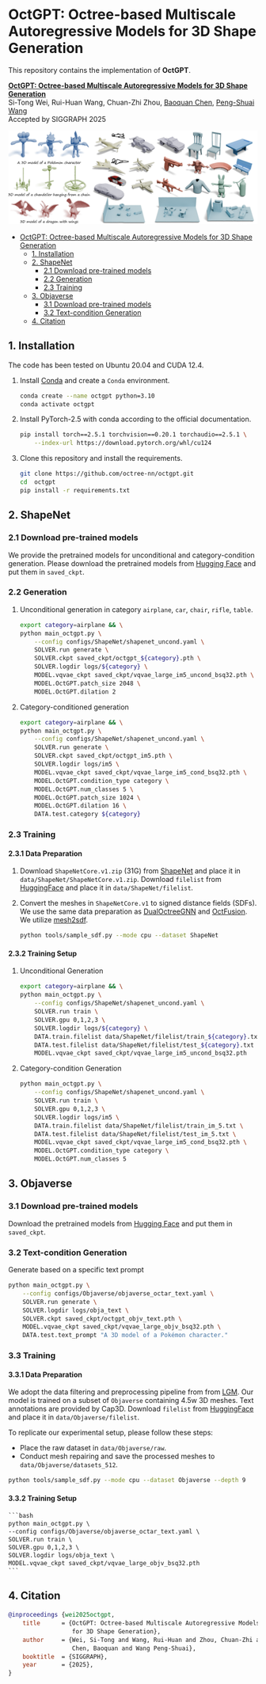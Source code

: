 # OctGPT: Octree-based Multiscale Autoregressive Models for 3D Shape Generation

This repository contains the implementation of **OctGPT**.


**[OctGPT: Octree-based Multiscale Autoregressive Models for 3D Shape Generation](https://arxiv.org/abs/2504.09975)**<br/>
Si-Tong Wei, Rui-Huan Wang, Chuan-Zhi Zhou, [Baoquan Chen](https://baoquanchen.info/), [Peng-Shuai Wang](https://wang-ps.github.io/)<br/>
Accepted by SIGGRAPH 2025

![teaser](assets/teaser.png)


- [OctGPT: Octree-based Multiscale Autoregressive Models for 3D Shape Generation](#octgpt-octree-based-multiscale-autoregressive-models-for-3d-shape-generation)
  - [1. Installation](#1-installation)
  - [2. ShapeNet](#2-shapenet)
    - [2.1 Download pre-trained models](#21-download-pre-trained-models)
    - [2.2 Generation](#22-generation)
    - [2.3 Training](#23-training)
  - [3. Objaverse](#3-objaverse)
    - [3.1 Download pre-trained models](#31-download-pre-trained-models)
    - [3.2 Text-condition Generation](#32-text-condition-generation)
  - [4. Citation](#4-citation)


## 1. Installation

The code has been tested on Ubuntu 20.04 and CUDA 12.4.


1. Install [Conda](https://www.anaconda.com/) and create a `Conda` environment.

    ```bash
    conda create --name octgpt python=3.10
    conda activate octgpt
    ```

2. Install PyTorch-2.5 with conda according to the official documentation.

    ```bash
    pip install torch==2.5.1 torchvision==0.20.1 torchaudio==2.5.1 \
        --index-url https://download.pytorch.org/whl/cu124
    ```

3. Clone this repository and install the requirements.

    ```bash
    git clone https://github.com/octree-nn/octgpt.git
    cd  octgpt
    pip install -r requirements.txt
    ```

## 2. ShapeNet

### 2.1 Download pre-trained models
We provide the pretrained models for unconditional and category-condition generation. Please download the pretrained models from [Hugging Face](https://huggingface.co/wst2001/OctGPT) and put them in `saved_ckpt`.

### 2.2 Generation
1. Unconditional generation in category `airplane`, `car`, `chair`, `rifle`, `table`.
    ```bash
    export category=airplane && \
    python main_octgpt.py \
        --config configs/ShapeNet/shapenet_uncond.yaml \
        SOLVER.run generate \
        SOLVER.ckpt saved_ckpt/octgpt_${category}.pth \
        SOLVER.logdir logs/${category} \
        MODEL.vqvae_ckpt saved_ckpt/vqvae_large_im5_uncond_bsq32.pth \
        MODEL.OctGPT.patch_size 2048 \
        MODEL.OctGPT.dilation 2
    ```

2. Category-conditioned generation
    ```bash
    export category=airplane && \
    python main_octgpt.py \
        --config configs/ShapeNet/shapenet_uncond.yaml \
        SOLVER.run generate \
        SOLVER.ckpt saved_ckpt/octgpt_im5.pth \
        SOLVER.logdir logs/im5 \
        MODEL.vqvae_ckpt saved_ckpt/vqvae_large_im5_cond_bsq32.pth \
        MODEL.OctGPT.condition_type category \
        MODEL.OctGPT.num_classes 5 \
        MODEL.OctGPT.patch_size 1024 \
        MODEL.OctGPT.dilation 16 \
        DATA.test.category ${category}
    ```

### 2.3 Training
#### 2.3.1 Data Preparation

1. Download `ShapeNetCore.v1.zip` (31G) from [ShapeNet](https://shapenet.org/) and place it in `data/ShapeNet/ShapeNetCore.v1.zip`. Download `filelist` from [HuggingFace](https://huggingface.co/wst2001/OctGPT) and place it in `data/ShapeNet/filelist`.

2. Convert the meshes in `ShapeNetCore.v1` to signed distance fields (SDFs).
We use the same data preparation as [DualOctreeGNN](https://github.com/microsoft/DualOctreeGNN.git) and [OctFusion](https://github.com/octree-nn/octfusion). We utilize [mesh2sdf](https://github.com/wang-ps/mesh2sdf).
    ```bash
    python tools/sample_sdf.py --mode cpu --dataset ShapeNet
    ```
 <!-- and [cumesh2sdf](https://github.com/eliphatfs/cumesh2sdf). Note that cumesh2sdf is much faster but has some errors when the sampling points are far from surface. -->

#### 2.3.2 Training Setup

1. Unconditional Generation
    ```bash
    export category=airplane && \
    python main_octgpt.py \
        --config configs/ShapeNet/shapenet_uncond.yaml \
        SOLVER.run train \
        SOLVER.gpu 0,1,2,3 \
        SOLVER.logdir logs/${category} \
        DATA.train.filelist data/ShapeNet/filelist/train_${category}.txt \
        DATA.test.filelist data/ShapeNet/filelist/test_${category}.txt \
        MODEL.vqvae_ckpt saved_ckpt/vqvae_large_im5_uncond_bsq32.pth
    ```

2. Category-condition Generation
    ```bash
    python main_octgpt.py \
        --config configs/ShapeNet/shapenet_uncond.yaml \
        SOLVER.run train \
        SOLVER.gpu 0,1,2,3 \
        SOLVER.logdir logs/im5 \
        DATA.train.filelist data/ShapeNet/filelist/train_im_5.txt \
        DATA.test.filelist data/ShapeNet/filelist/test_im_5.txt \
        MODEL.vqvae_ckpt saved_ckpt/vqvae_large_im5_cond_bsq32.pth \
        MODEL.OctGPT.condition_type category \
        MODEL.OctGPT.num_classes 5
    ```

## 3. Objaverse
### 3.1 Download pre-trained models
Download the pretrained models from [Hugging Face](https://huggingface.co/wst2001/OctGPT) and put them in `saved_ckpt`.

### 3.2 Text-condition Generation
Generate based on a specific text prompt
```bash
python main_octgpt.py \
    --config configs/Objaverse/objaverse_octar_text.yaml \
    SOLVER.run generate \
    SOLVER.logdir logs/obja_text \
    SOLVER.ckpt saved_ckpt/octgpt_objv_text.pth \
    MODEL.vqvae_ckpt saved_ckpt/vqvae_large_objv_bsq32.pth \
    DATA.test.text_prompt "A 3D model of a Pokémon character."
```

### 3.3 Training
#### 3.3.1 Data Preparation
We adopt the data filtering and preprocessing pipeline from from [LGM](https://github.com/ashawkey/objaverse_filter). Our model is trained on a subset of `Objaverse` containing 4.5w 3D meshes. Text annotations are provided by Cap3D. Download `filelist` from [HuggingFace](https://huggingface.co/wst2001/OctGPT) and place it in `data/Objaverse/filelist`.

To replicate our experimental setup, please follow these steps:
- Place the raw dataset in `data/Objaverse/raw`.
- Conduct mesh repairing and save the processed meshes to `data/Objaverse/datasets_512`.
```bash
python tools/sample_sdf.py --mode cpu --dataset Objaverse --depth 9
```
#### 3.3.2 Training Setup
    ```bash
    python main_octgpt.py \
    --config configs/Objaverse/objaverse_octar_text.yaml \
    SOLVER.run train \
    SOLVER.gpu 0,1,2,3 \
    SOLVER.logdir logs/obja_text \
    MODEL.vqvae_ckpt saved_ckpt/vqvae_large_objv_bsq32.pth
    ```

## 4. Citation
```bibtex
@inproceedings {wei2025octgpt,
    title      = {OctGPT: Octree-based Multiscale Autoregressive Models
                  for 3D Shape Generation},
    author     = {Wei, Si-Tong and Wang, Rui-Huan and Zhou, Chuan-Zhi and
                  Chen, Baoquan and Wang Peng-Shuai},
    booktitle  = {SIGGRAPH},
    year       = {2025},
}
```
